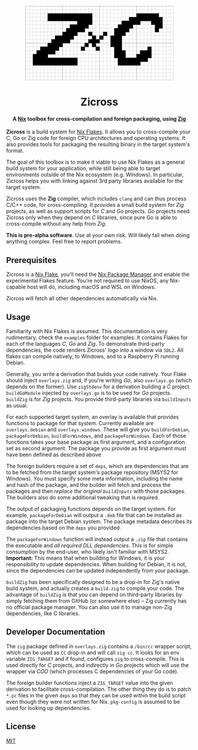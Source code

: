 <p align="center"><img src="/zicross.svg" alt="zicross logo"/></p>
<h1 align="center">Zicross</h1>
<h4 align="center">A <a href="https://nixos.org">Nix</a> toolbox for cross-compilation and foreign packaging, using <a href="https://ziglang.org">Zig</a></h4>

**Zicross** is a build system for [Nix Flakes](https://nixos.wiki/wiki/Flakes).
It allows you to cross-compile your C, Go or Zig code for foreign CPU architectures and operating systems.
It also provides tools for packaging the resulting binary in the target system's format.

The goal of this toolbox is to make it viable to use Nix Flakes as a general build system for your application, while still being able to target environments outside of the Nix ecosystem (e.g. Windows).
In particular, Zicross helps you with linking against 3rd party libraries available for the target system.

Zicross uses the **Zig** compiler, which includes `clang` and can thus process C/C++ code, for cross-compiling.
It provides a small build system for *Zig* projects, as well as support scripts for *C* and *Go* projects.
*Go* projects need Zicross only when they depend on *C* libraries, since pure Go is able to cross-compile without any help from *Zig*.

**This is pre-alpha software**.
Use at your own risk.
Will likely fail when doing anything complex.
Feel free to report problems.

## Prerequisites

Zicross is a [Nix Flake](https://nixos.wiki/wiki/Flakes), you'll need the [Nix Package Manager](https://nixos.org) and enable the experimental Flakes feature.
You're not required to use NixOS, any Nix-capable host will do, including macOS and WSL on Windows.

Zicross will fetch all other dependencies automatically via Nix.

## Usage

Familiarity with Nix Flakes is assumed.
This documentation is very rudimentary, check the `examples` folder for examples.
It contains Flakes for each of the languages *C*, *Go* and *Zig*.
To demonstrate third-party dependencies, the code renders Zicross' logo into a window via `SDL2`.
All flakes can compile natively, to Windows, and to a Raspberry Pi running Debian.

Generally, you write a derivation that builds your code natively.
Your Flake should inject `overlays.zig` and, if you're writing *Go*, also `overlays.go` (which depends on the former).
Use `zigStdenv` for a derivation building a *C* project.
`buildGoModule` injected by `overlays.go` is to be used for *Go* projects.
`buildZig` is for *Zig* projects.
You provide third-party libraries via `buildInputs` as usual.

For each supported target system, an overlay is available that provides functions to package for that system.
Currently available are `overlays.debian` and `overlays.windows`.
These will give you `buildForDebian`, `packageForDebian`, `buildForWindows`, and `packageForWindows`.
Each of those functions takes your base package as first argument, and a configuration set as second argument.
The package you provide as first argument must have been defined as described above.

The foreign builders require a set of `deps`, which are dependencies that are to be fetched from the target system's package repository (MSYS2 for Windows).
You must specify some meta information, including the name and hash of the package, and the builder will fetch and process the packages and then *replace the original `buildInputs`* with those packages.
The builders also do some additional tweaking that is required.

The output of packaging functions depends on the target system.
For example, `packageForDebian` will output a `.deb` file that can be installed as package into the target Debian system.
The package metadata describes its dependencies based on the `deps` you provided.

The `packageForWindows` function will instead output a `.zip` file that contains the executable and *all required DLL dependencies*.
This is for simple consumption by the end-user, who likely isn't familiar with MSYS2.
**Important:** This means that when building for Windows, it is your responsibility to update dependencies.
When building for Debian, it is not, since the dependencies can be updated independently from your package.

`buildZig` has been specifically designed to be a drop-in for Zig's native build system, and actually creates a `build.zig` to compile your code.
The advantage of `buildZig` is that you can depend on third-party libraries by simply fetching them from GitHub (or somewhere else) – Zig currently has no official package manager.
You can also use it to manage non-Zig dependencies, like C libraries.

## Developer Documentation

The `zig` package defined in `overlays.zig` contains a `/bin/cc` wrapper script, which can be used as `CC` drop-in and will call `zig cc`.
It looks for an env variable `ZIG_TARGET` and if found, configures `zig` to cross-compile.
This is used directly for *C* projects, and indirectly in *Go* projects which will use the wrapper via *CGO* (which processes C dependencies of your Go code).

The foreign builder functions inject a `ZIG_TARGET` value into the given derivation to facilitate cross-compilation.
The other thing they do is to patch `*.pc` files in the given `deps` so that they can be used within the build script even though they were not written for Nix.
`pkg-config` is assumed to be used for looking up dependencies.

## License

[MIT](/LICENSE)